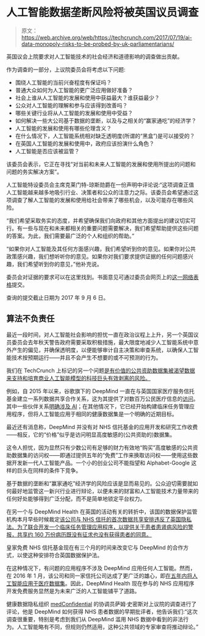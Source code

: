 # 人工智能数据垄断风险将被英国议员调查

> 原文：<https://web.archive.org/web/https://techcrunch.com/2017/07/19/ai-data-monopoly-risks-to-be-probed-by-uk-parliamentarians/>

英国议会上院要求对人工智能技术的社会经济和道德影响的调查做出贡献。

作为调查的一部分，上议院委员会将考虑以下问题:

*   围绕人工智能的当前兴奋程度有保证吗？
*   普通大众如何为人工智能的更广泛应用做好准备？
*   社会上谁从人工智能的发展和使用中获益最大？谁获益最少？
*   公众对人工智能的理解和参与应该得到改善吗？
*   哪些关键行业将从人工智能的发展和使用中受益？
*   如何解决一些大公司基于数据的垄断，以及与之相关的“赢家通吃”的经济学？
*   人工智能的发展和使用有哪些伦理含义？
*   在什么情况下，人工智能系统相对缺乏透明度(所谓的“黑盒”)是可以接受的？
*   在英国人工智能的发展和使用中，政府应该扮演什么角色？
*   人工智能是否应该被监管？

该委员会表示，它正在寻找“对当前和未来人工智能的发展和使用所提出的问题和问题的务实解决方案”。

人工智能特设委员会主席克莱门特-琼斯勋爵在一份声明中评论说:“这项调查正值人工智能越来越多地吸引行业、决策者和公众的注意力之际。该委员会希望通过这项调查了解人工智能的发展和使用给社会带来了哪些机会，以及可能存在哪些风险。

“我们希望采取务实的态度，并希望确保我们向政府和其他方面提出的建议切实可行。有一些与现在和未来都相关的重要问题需要解决，我们希望帮助提供这些问题的答案。为此，我们需要最广泛的个人和组织的帮助。”

“如果你对人工智能及其任何方面感兴趣，我们希望听到你的意见。如果你对公共政策感兴趣，我们想听听你的意见。如果你对我们要求提供证据的任何问题感兴趣，我们希望听到你的意见，”他补充说。

委员会对证据的要求可以在这里找到。书面意见可通过委员会网页上的[这一网络表格](https://web.archive.org/web/20230306043016/http://www.parliament.uk/business/committees/committees-a-z/lords-select/ai-committee/publications/written-submission-form/)提交。

查询的提交截止日期为 2017 年 9 月 6 日。

## 算法不负责任

最近一段时间，对人工智能社会影响的担忧一直在政治议程上上升，另一个英国议员委员会去年秋天警告政府需要采取积极措施，最大限度地减少人工智能系统中意外产生的偏见，并确保透明度，以便能够审计自主决策和审查系统，以确保人工智能技术按预期运行——并且不会产生不想要的或不可预测的行为。

我们在 TechCrunch 上标记的另一个问题[是有价值的公共资助数据集被渴望数据来支持和培育商业人工智能模型的科技巨头有效剥离的风险。](https://web.archive.org/web/20230306043016/https://techcrunch.com/2016/07/09/we-need-to-talk-about-ai-and-access-to-publicly-funded-data-sets/)

例如，自 2015 年以来，谷歌旗下的 DeepMind 一直在与英国国家医疗服务信托基金建立一系列数据共享合作关系，这为其提供了对数百万公民医疗信息的[访问](https://web.archive.org/web/20230306043016/https://techcrunch.com/2016/05/04/concerns-raised-over-broad-scope-of-deepmind-nhs-health-data-sharing-deal/)。其中一些伙伴关系[明确涉及 AI](https://web.archive.org/web/20230306043016/https://techcrunch.com/2016/07/05/deepmind-partners-with-nhs-eye-hospital-to-conduct-ai-research/)；在其他情况下，它已经开始构建临床任务管理应用程序，但将人工智能应用于相同的健康数据集是一个明确的近期目标。

最近还有消息称，DeepMind 并没有对 NHS 信托基金的应用开发和研究工作收费——相反，它的“价格”似乎是访问明显高度敏感的(公共资助的)数据集。

这令人担忧，因为显然只有少数公司有足够的财力有效地“购买”高度敏感的公共资助数据集的访问权——即通过提供五年的“免费”工作来换取访问权——使用这些数据开发新一代人工智能产品。一个小的创业公司不能指望和 Alphabet-Google 这样的巨头在同样的条件下竞争。

基于数据的垄断和“赢家通吃”经济学的风险应该是显而易见的。公众迫切需要就如何最好地监管这一新兴行业进行辩论，以便未来的财富和人工智能技术力量带来的任何好处能够得到广泛分配，而不是简单地锁定平台权力。

在另一个与 DeepMind Health 在英国的活动有关的转折中，该国的数据保护监管机构本月早些时候裁定[该公司与 NHS 信托的首次数据共享安排违反了英国隐私法。为了联合开发一个临床任务管理应用程序，以提供关于患者患肾病风险的警报，共享约 160 万份病历既没有征求也没有获得患者的同意。](https://web.archive.org/web/20230306043016/https://techcrunch.com/2017/07/03/uk-data-regulator-says-deepminds-initial-deal-with-the-nhs-broke-privacy-law/)

皇家免费 NHS 信托基金现在有三个月的时间来改变它与 DeepMind 的合作方式，以使这种安排符合英国数据保护法。

在这种情况下，有问题的应用程序不涉及 DeepMind 应用任何人工智能。然而，在 2016 年 1 月，该公司和同一家信托公司达成了更广泛的雄心，即[在五年内将人工智能应用于医疗数据集](https://web.archive.org/web/20230306043016/https://techcrunch.com/2016/06/08/nhs-memo-details-googledeepminds-five-year-plan-to-bring-ai-to-healthcare/)。因此，DeepMind Health 现在参与的 NHS 应用程序开发免费服务显然是为未来广泛的人工智能铺平了道路。

健康数据隐私组织 [medConfidential](https://web.archive.org/web/20230306043016/https://medconfidential.org/) 的协调员萨姆·史密斯对上议院的调查进行了评论，他是 DeepMind 如何获得 NHS 患者数据的早期批评者，他告诉我们:“这次调查很重要，特别是考虑到我们从 DeepMind 滥用 NHS 数据中看到的非法行为。人工智能略有不同，但规则仍然适用，这种公共领域的专家审查将推动辩论。”